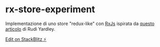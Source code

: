 # rx-store-experiment

Implementazione di uno store "redux-like" con [RxJs](https://rxjs.dev/) ispirata da [questo articolo](http://rudiyardley.com/redux-single-line-of-code-rxjs/) di Rudi Yardley.

[Edit on StackBlitz ⚡️](https://stackblitz.com/edit/rx-store-experiment)
